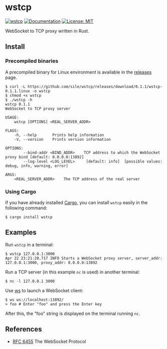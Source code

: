 wstcp
=====

[![wstcp](http://meritbadge.herokuapp.com/wstcp)](https://crates.io/crates/wstcp)
[![Documentation](https://docs.rs/wstcp/badge.svg)](https://docs.rs/wstcp)
[![License: MIT](https://img.shields.io/badge/license-MIT-blue.svg)](LICENSE)

WebSocket to TCP proxy written in Rust.

Install
--------

### Precompiled binaries

A precompiled binary for Linux environment is available in the [releases] page.

```console
$ curl -L https://github.com/sile/wstcp/releases/download/0.1.1/wstcp-0.1.1.linux -o wstcp
$ chmod +x wstcp
$ ./wstcp -h
wstcp 0.1.1
WebSocket to TCP proxy server

USAGE:
    wstcp [OPTIONS] <REAL_SERVER_ADDR>

FLAGS:
    -h, --help       Prints help information
    -V, --version    Prints version information

OPTIONS:
        --bind-addr <BIND_ADDR>    TCP address to which the WebSocket proxy bind [default: 0.0.0.0:13892]
        --log-level <LOG_LEVEL>     [default: info]  [possible values: debug, info, warning, error]

ARGS:
    <REAL_SERVER_ADDR>    The TCP address of the real server
```

### Using Cargo

If you have already installed [Cargo][cargo], you can install `wstcp` easily in the following command:

```console
$ cargo install wstcp
```

[cargo]: https://doc.rust-lang.org/cargo/
[releases]: https://github.com/sile/wstcp/releases

Examples
---------

Run `wstcp` in a terminal:

```console
$ wstcp 127.0.0.1:3000
Apr 22 23:21:20.717 INFO Starts a WebSocket proxy server, server_addr: 127.0.0.1:3000, proxy_addr: 0.0.0.0:13892
```

Run a TCP server (in this example `nc` is used) in another terminal:

```console
$ nc -l 127.0.0.1 3000
```

Use [ws](https://github.com/hashrocket/ws) to launch a WebSocket client:

```console
$ ws ws://localhost:13892/
> foo # Enter "foo" and press the Enter key
```

After this, the "foo" string is displayed on the terminal running `nc`.

References
----------

- [RFC 6455] The WebSocket Protocol

[RFC 6455]: https://tools.ietf.org/html/rfc6455
